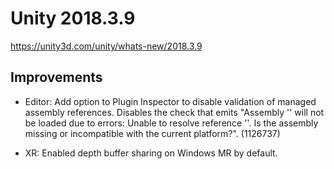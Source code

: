 # Unity 2018.3.9

https://unity3d.com/unity/whats-new/2018.3.9

## Improvements



*   Editor: Add option to Plugin Inspector to disable validation of managed assembly references. Disables the check that emits "Assembly '' will not be loaded due to errors: Unable to resolve reference ''. Is the assembly missing or incompatible with the current platform?". (1126737)
    
*   XR: Enabled depth buffer sharing on Windows MR by default.